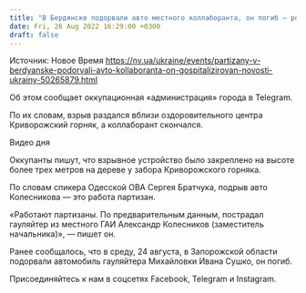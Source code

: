 ```yaml
---
title: "В Бердянске подорвали авто местного коллаборанта, он погиб — росСМИ"
date: Fri, 26 Aug 2022 16:29:00 +0300
draft: false
---
```

Источник: Новое Время https://nv.ua/ukraine/events/partizany-v-berdyanske-podorvali-avto-kollaboranta-on-gospitalizirovan-novosti-ukrainy-50265879.html


Об этом сообщает оккупационная «администрация» города в Telegram.

 По их словам, взрыв раздался вблизи оздоровительного центра Криворожский горняк, а коллаборант скончался.

 Видео дня   

Оккупанты пишут, что взрывное устройство было закреплено на высоте более трех метров на дереве у забора Криворожского горняка.

По словам спикера Одесской ОВА Сергея Братчука, подрыв авто Колесникова — это работа партизан.

«Работают партизаны. По предварительным данным, пострадал гауляйтер из местного ГАИ Александр Колесников (заместитель начальника)», — пишет он.

Ранее сообщалось, что в среду, 24 августа, в Запорожской области подорвали автомобиль гауляйтера Михайловки Ивана Сушко, он погиб.

Присоединяйтесь к нам в соцсетях Facebook, Telegram и Instagram.
